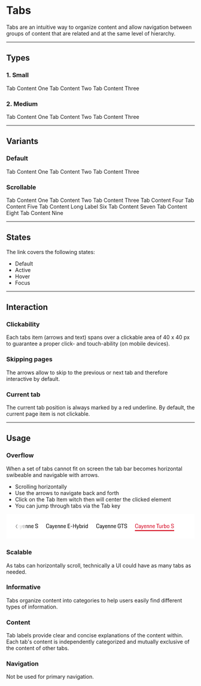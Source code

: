 # Tabs

Tabs are an intuitive way to organize content and allow navigation between groups of content that are related and at the same level of hierarchy.

---

## Types

### 1. Small

<p-tabs size="small">
    <p-tabs-item label="Item One">Tab Content One</p-tabs-item>
    <p-tabs-item label="Item Two">Tab Content Two</p-tabs-item>
    <p-tabs-item label="Item Three">Tab Content Three</p-tabs-item>
</p-tabs>


### 2. Medium

<p-tabs size="medium">
    <p-tabs-item label="Item One">Tab Content One</p-tabs-item>
    <p-tabs-item label="Item Two">Tab Content Two</p-tabs-item>
    <p-tabs-item label="Item Three">Tab Content Three</p-tabs-item>
</p-tabs>


---

## Variants

### Default

<p-tabs>
    <p-tabs-item label="Item One">Tab Content One</p-tabs-item>
    <p-tabs-item label="Item Two">Tab Content Two</p-tabs-item>
    <p-tabs-item label="Item Three">Tab Content Three</p-tabs-item>
</p-tabs>


### Scrollable

<p-tabs>
    <p-tabs-item label="Item One">Tab Content One</p-tabs-item>
    <p-tabs-item label="Item Two">Tab Content Two</p-tabs-item>
    <p-tabs-item label="Item Three">Tab Content Three</p-tabs-item>
    <p-tabs-item label="Item Four">Tab Content Four</p-tabs-item>
    <p-tabs-item label="Item Five">Tab Content Five</p-tabs-item>
    <p-tabs-item label="Long Label Six">Tab Content Long Label Six</p-tabs-item>
    <p-tabs-item label="Item Seven">Tab Content Seven</p-tabs-item>
    <p-tabs-item label="Item Eight">Tab Content Eight</p-tabs-item>
    <p-tabs-item label="Item Nine">Tab Content Nine</p-tabs-item>
</p-tabs>


---

## States

The link covers the following states:

* Default
* Active
* Hover
* Focus

---

## Interaction

### Clickability

Each tabs item (arrows and text) spans over a clickable area of 40 x 40 px to guarantee a proper click- and touch-ability (on mobile devices).

### Skipping pages

The arrows allow to skip to the previous or next tab and therefore interactive by default. 

### Current tab

The current tab position is always marked by a red underline. By default, the current page item is not clickable.

---

## Usage

### Overflow

When a set of tabs cannot fit on screen the tab bar becomes horizontal swibeable and navigable with arrows.

- Scrolling horizontally
- Use the arrows to navigate back and forth
- Click on the Tab Item witch then will center the clicked element
- You can jump through tabs via the Tab key

![Possible overflow](./assets/tab-overflow.png)

### Scalable

As tabs can horizontally scroll, technically a UI could have as many tabs as needed.

### Informative

Tabs organize content into categories to help users easily find different types of information.

### Content

Tab labels provide clear and concise explanations of the content within. Each tab's content is independently categorized and mutually exclusive of the content of other tabs.

### Navigation

Not be used for primary navigation.